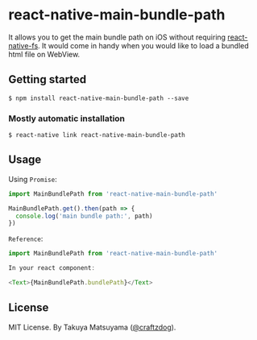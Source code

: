 # react-native-main-bundle-path

It allows you to get the main bundle path on iOS without requiring [react-native-fs](https://github.com/itinance/react-native-fs).
It would come in handy when you would like to load a bundled html file on WebView.

## Getting started

```shell
$ npm install react-native-main-bundle-path --save
```

### Mostly automatic installation

```shell
$ react-native link react-native-main-bundle-path
```

## Usage

Using `Promise`:

```javascript
import MainBundlePath from 'react-native-main-bundle-path'

MainBundlePath.get().then(path => {
  console.log('main bundle path:', path)
})
```

`Reference`:

```javascript
import MainBundlePath from 'react-native-main-bundle-path'

In your react component:

<Text>{MainBundlePath.bundlePath}</Text>
```

## License

MIT License. By Takuya Matsuyama ([@craftzdog](https://twitter.com/craftzdog)).

